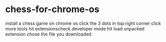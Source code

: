 # chess-for-chrome-os
install a chess game on chrome os
click the 3 dots in top right corner
click more tools
hit extensionscheck developer mode
hit load unpacked extension
chose the file you downloaded
